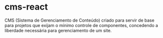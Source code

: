 # cms-react
CMS (Sistema de Gerenciamento de Conteúdo) criado para servir de base para projetos que exijam o mínimo controle de componentes, concedendo a liberdade necessária para gerenciamento de um site. 
